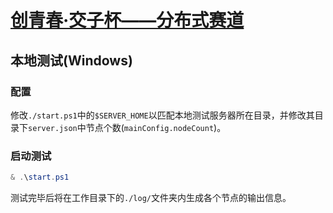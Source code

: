 # [创青春·交子杯——分布式赛道](https://www.dcjingsai.com/common/cmpt/2019%E5%B9%B4%E2%80%9C%E5%88%9B%E9%9D%92%E6%98%A5%C2%B7%E4%BA%A4%E5%AD%90%E6%9D%AF%E2%80%9D%E6%96%B0%E7%BD%91%E9%93%B6%E8%A1%8C%E9%AB%98%E6%A0%A1%E9%87%91%E8%9E%8D%E7%A7%91%E6%8A%80%E6%8C%91%E6%88%98%E8%B5%9B-%E5%88%86%E5%B8%83%E5%BC%8F%E7%AE%97%E6%B3%95%E8%B5%9B%E9%81%93_%E7%AB%9E%E8%B5%9B%E4%BF%A1%E6%81%AF.html)

## 本地测试(Windows)
### 配置
修改`./start.ps1`中的`$SERVER_HOME`以匹配本地测试服务器所在目录，并修改其目录下`server.json`中节点个数(`mainConfig.nodeCount`)。

### 启动测试
```powershell
& .\start.ps1
```
测试完毕后将在工作目录下的`./log/`文件夹内生成各个节点的输出信息。